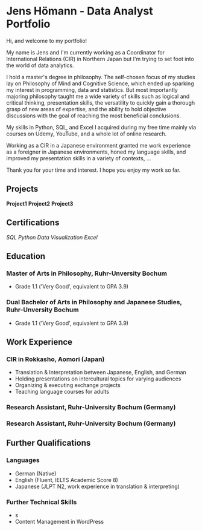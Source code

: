 # Jens Hömann - Data Analyst Portfolio
Hi, and welcome to my portfolio! 

My name is Jens and I'm currently working as a Coordinator for International Relations (CIR) in Northern Japan but I'm trying to set foot into the world of data analytics.

I hold a master's degree in philosophy. The self-chosen focus of my studies lay on Philosophy of Mind and Cognitive Science, which ended up sparking my interest in programming, data and statistics. But most importantly majoring philosophy taught me a wide variety of skills such as logical and critical thinking, presentation skills, the versatility to quickly gain a thorough grasp of new areas of expertise, and the ability to hold objective discussions with the goal of reaching the most beneficial conclusions.

My skills in Python, SQL, and Excel I acquired during my free time mainly via courses on Udemy, YouTube, and a whole lot of online research.

Working as a CIR in a Japanese environment granted me work experience as a foreigner in Japanese environments, honed my language skills, and improved my presentation skills in a variety of contexts, ...

Thank you for your time and interest.
I hope you enjoy my work so far.

## Projects
**Project1**
**Project2**
**Project3**

## Certifications
*SQL*
*Python*
*Data Visualization*
*Excel*

## Education
### Master of Arts in Philosophy, Ruhr-Unversity Bochum
- Grade 1.1 ('Very Good', equivalent to GPA 3.9)

### Dual Bachelor of Arts in Philosophy and Japanese Studies, Ruhr-Unversity Bochum
- Grade 1.1 ('Very Good', equivalent to GPA 3.9)
  
## Work Experience
### CIR in Rokkasho, Aomori (Japan)
- Translation & Interpretation between Japanese, English, and German
- Holding presentations on intercultural topics for varying audiences
- Organizing & executing exchange projects
- Teaching language courses for adults

### Research Assistant, Ruhr-University Bochum (Germany)

### Research Assistant, Ruhr-University Bochum (Germany)

## Further Qualifications
### Languages
- German (Native)
- English (Fluent, IELTS Academic Score 8)
- Japanese (JLPT N2, work experience in translation & interpreting)
  
### Further Technical Skills
- s
- Content Management in WordPress
